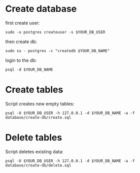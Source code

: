 # Create database
first create user:
```
sudo -u postgres createuser -s $YOUR_DB_USER
```
then create db:
```
sudo su - postgres -c "createdb $YOUR_DB_NAME"
```

login to the db:
```
psql -d $YOUR_DB_NAME
```

# Create tables
Script creates new empty tables:
```
psql -U $YOUR_DB_USER -h 127.0.0.1 -d $YOUR_DB_NAME -a -f database/create-db/create.sql
```

# Delete tables
Script deletes existing data:
```
psql -U $YOUR_DB_USER -h 127.0.0.1 -d $YOUR_DB_NAME -a -f database/create-db/delete.sql
```
